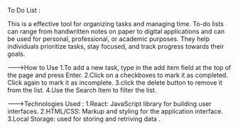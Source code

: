  To Do List :

This is a effective tool for organizing tasks and managing time. 
To-do lists can range from handwritten notes on paper to digital applications and can be used for personal, professional, or academic purposes. 
They help individuals prioritize tasks, stay focused, and track progress towards their goals.

--->How to Use
1.To add a new task, type in the add item field at the top of the page and press Enter.
2.Click on a checkboxes to mark it as completed. Click again to mark it as incomplete.
3.click the delete button to remove it from the list.
4.Use the  Search Item to filter the list.

--->Technologies Used :
1.React: JavaScript library for building user interfaces.
2.HTML/CSS: Markup and styling for the application interface.
3.Local Storage: used for storing and retriving data .
